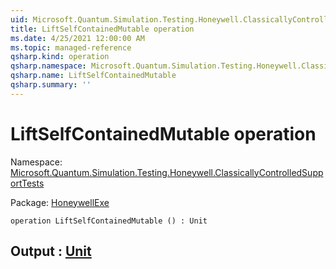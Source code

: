 ```yaml
---
uid: Microsoft.Quantum.Simulation.Testing.Honeywell.ClassicallyControlledSupportTests.LiftSelfContainedMutable
title: LiftSelfContainedMutable operation
ms.date: 4/25/2021 12:00:00 AM
ms.topic: managed-reference
qsharp.kind: operation
qsharp.namespace: Microsoft.Quantum.Simulation.Testing.Honeywell.ClassicallyControlledSupportTests
qsharp.name: LiftSelfContainedMutable
qsharp.summary: ''
---
```


# LiftSelfContainedMutable operation

Namespace: [Microsoft.Quantum.Simulation.Testing.Honeywell.ClassicallyControlledSupportTests](xref:Microsoft.Quantum.Simulation.Testing.Honeywell.ClassicallyControlledSupportTests)

Package: [HoneywellExe](https://nuget.org/packages/HoneywellExe)




```qsharp
operation LiftSelfContainedMutable () : Unit
```


## Output : [Unit](xref:microsoft.quantum.qsharp.valueliterals#unit-literal)

